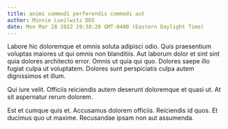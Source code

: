 ```yaml
---
title: animi commodi perferendis commodi aut
author: Minnie Lueilwitz DDS
date: Mon Mar 28 2022 19:38:28 GMT-0400 (Eastern Daylight Time)
---
```

Labore hic doloremque et omnis soluta adipisci odio. Quis praesentium voluptas maiores ut qui omnis non blanditiis. Aut laborum dolor et sint sint quia dolores architecto error. Omnis ut quia qui quo. Dolores saepe illo fugiat culpa ut voluptatem. Dolores sunt perspiciatis culpa autem dignissimos et illum.

 Qui iure velit. Officiis reiciendis autem deserunt doloremque et quasi ut. At sit aspernatur rerum dolorem.

 Est et cumque quis et. Accusamus dolorem officiis. Reiciendis id quos. Et ducimus quo ut maxime. Recusandae ipsam non aut assumenda.